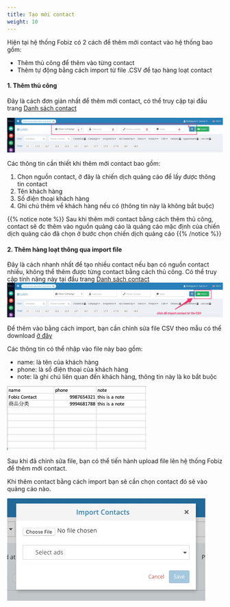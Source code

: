 ```yaml
---
title: Tạo mới contact
weight: 10
---
```



Hiện tại hệ thống Fobiz có 2 cách để thêm mới contact vào hệ thống bao gồm:

- Thêm thủ công để thêm vào từng contact
- Thêm tự động bằng cách import từ file .CSV để tạo hàng loạt contact

#### 1. Thêm thủ công
 Đây là cách đơn giản nhất để thêm mới contact, có thể truy cập tại đầu trang [Danh sách contact](https://admin.fobiz.asia/#/contacts)

 ![Thêm contact thủ công](manual.jpg)

 Các thông tin cần thiết khi thêm mới contact bao gồm:

 1. Chọn nguồn contact, ở đây là chiến dịch quảng cáo để lấy được thông tin contact
 2. Tên khách hàng
 3. Số điện thoại khách hàng
 4. Ghi chú thêm về khách hàng nếu có (thông tin này là không bắt buộc)

{{% notice note %}}
Sau khi thêm mới contact bằng cách thêm thủ công, contact sẽ đc thêm vào nguồn quảng cáo là quảng cáo mặc định của chiến dịch quảng cáo đã chọn ở bước chọn chiến dịch quảng cáo
{{% /notice %}}


#### 2. Thêm hàng loạt thông qua import file
Đây là cách nhanh nhất để tạo nhiều contact nếu bạn có nguồn contact nhiều, không thể thêm được từng contact bằng cách thủ công. Có thể truy cập tính năng này tại đầu trang [Danh sách contact](https://admin.fobiz.asia/#/contacts)
 ![Thêm contact bằng cách import](import.jpg)

Để thêm vào bằng cách import, bạn cần chỉnh sửa file CSV theo mẫu có thể download [ở đây](https://fobiz.page.link/import-contact)

Các thông tin có thể nhập vào file này bao gồm:

- name: là tên của khách hàng
- phone: là số điện thoại của khách hàng
- note: là ghi chú liên quan đến khách hàng, thông tin này là ko bắt buộc

 ![CSV file](csv-file.jpg)

 Sau khi đã chỉnh sửa file, bạn có thể tiến hành upload file lên hệ thống Fobiz để thêm mới contact. 
 
 Khi thêm contact bằng cách import bạn sẽ cần chọn contact đó sẽ vào quảng cáo nào.
  
![popup import](import-popup.jpg)



